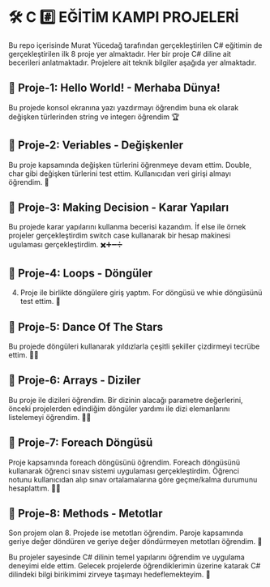 # 🛠️ C #️⃣ EĞİTİM KAMPI PROJELERİ 
Bu repo içerisinde Murat Yücedağ tarafından gerçekleştirilen C# eğitimin de gerçekleştirilen ilk 8 proje yer almaktadır. 
Her bir proje C# diline ait becerileri anlatmaktadır. Projelere ait teknik bilgiler
aşağıda yer almaktadır.
## 💯 Proje-1: Hello World! - Merhaba Dünya! 
Bu projede konsol ekranına yazı yazdırmayı öğrendim buna ek olarak değişken türlerinden string ve integerı öğrendim 🏆
## 💯 Proje-2: Veriables - Değişkenler 
Bu proje kapsamında değişken türlerini öğrenmeye devam ettim. Double, char gibi değişken türlerini test ettim. Kullanıcıdan veri girişi almayı öğrendim. 🔡
## 💯 Proje-3: Making Decision - Karar Yapıları
Bu projede karar yapılarını kullanma becerisi kazandım. İf else ile örnek projeler gerçekleştirdim switch case kullanarak bir hesap makinesi ugulaması gerçekleştirdim. ✖️➕➖➗
## 💯 Proje-4: Loops - Döngüler 
4. Proje ile birlikte döngülere giriş yaptım. For döngüsü ve whie döngüsünü test ettim. 🔄
## 💯 Proje-5: Dance Of The Stars 
Bu projede döngüleri kullanarak yıldızlarla çeşitli şekiller çizdirmeyi tecrübe ettim. 🌟🌟
## 💯 Proje-6: Arrays - Diziler
Bu proje ile dizileri öğrendim. Bir dizinin alacağı parametre değerlerini, önceki projelerden edindiğim döngüler yardımı ile dizi elemanlarını listelemeyi öğrendim. 📝📌
## 💯 Proje-7: Foreach Döngüsü
Proje kapsamında foreach döngüsünü öğrendim. Foreach döngüsünü kullanarak öğrenci sınav sistemi uygulaması gerçekleştirdim.
Öğrenci notunu kullanıcıdan alıp sınav ortalamalarına göre geçme/kalma durumunu hesaplattım. 👩‍🎓
## 💯 Proje-8: Methods - Metotlar
Son projem olan 8. Projede ise metotları öğrendim. Paroje kapsamında geriye değer döndüren ve geriye değer döndürmeyen metotları öğrendim. 🎲

Bu projeler sayesinde C# dilinin temel yapılarını öğrendim ve uygulama deneyimi elde ettim.
Gelecek projelerde öğrendiklerimin üzerine katarak C# dilindeki bilgi birikimimi zirveye taşımayı hedeflemekteyim. 🎯
